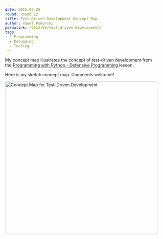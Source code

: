 ```yaml
---
date: 2015-02-25
round: Round 12
title: Test-Driven Development Concept Map
author: Pawel Pomorski
permalink: /2015/02/test-driven-development/
tags:
  - Programming
  - Debugging
  - Testing
---
```


My concept map illustrates the concept of test-driven development from the [Programming with Python - Defensive Programming](http://swcarpentry.github.io/python-novice-inflammation/05-defensive.html) lesson.

Here is my sketch concept map.  Comments welcome!

<a href="http://ppomorsk.sharcnet.ca/test_driven_development_map_pawel_pomorski.jpg"><img src="http://ppomorsk.sharcnet.ca/test_driven_development_map_pawel_pomorski.jpg" width="500px" alt="Concept Map for Test-Driven Development" /></a>
